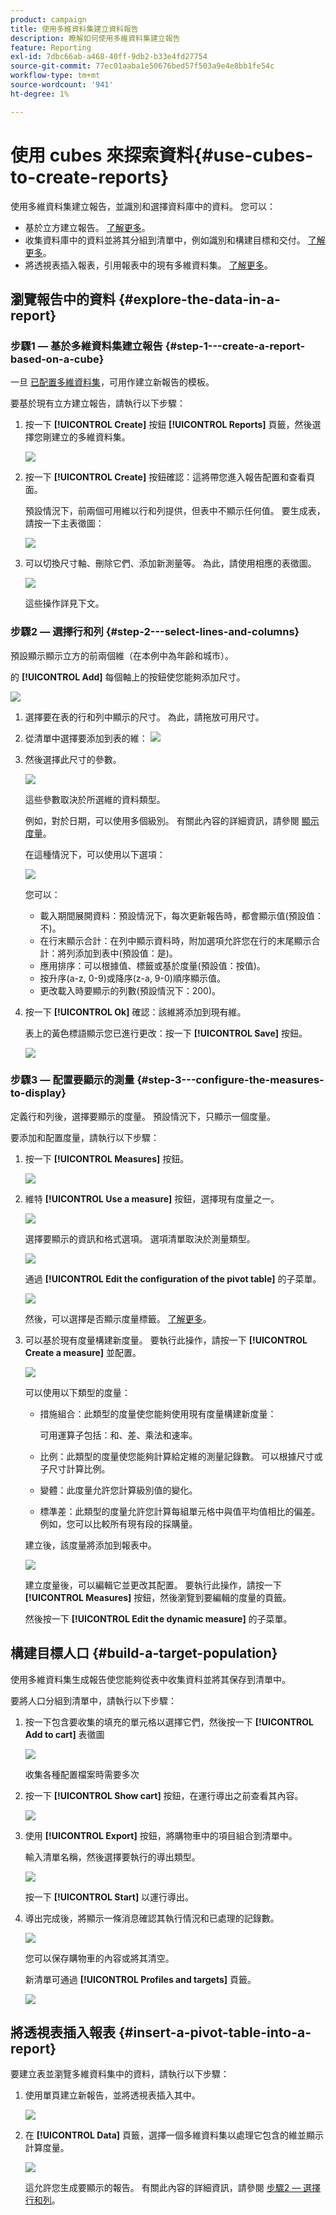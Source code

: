 ```yaml
---
product: campaign
title: 使用多維資料集建立資料報告
description: 瞭解如何使用多維資料集建立報告
feature: Reporting
exl-id: 7dbc66ab-a468-40ff-9db2-b33e4fd27754
source-git-commit: 77ec01aaba1e50676bed57f503a9e4e8bb1fe54c
workflow-type: tm+mt
source-wordcount: '941'
ht-degree: 1%

---
```


# 使用 cubes 來探索資料{#use-cubes-to-create-reports}

使用多維資料集建立報告，並識別和選擇資料庫中的資料。 您可以：

* 基於立方建立報告。 [了解更多](#explore-the-data-in-a-report)。
* 收集資料庫中的資料並將其分組到清單中，例如識別和構建目標和交付。 [了解更多](#build-a-target-population)。
* 將透視表插入報表，引用報表中的現有多維資料集。 [了解更多](#insert-a-pivot-table-into-a-report)。

## 瀏覽報告中的資料 {#explore-the-data-in-a-report}

### 步驟1 — 基於多維資料集建立報告 {#step-1---create-a-report-based-on-a-cube}

一旦 [已配置多維資料集](cube-indicators.md)，可用作建立新報告的模板。

要基於現有立方建立報告，請執行以下步驟：

1. 按一下 **[!UICONTROL Create]** 按鈕 **[!UICONTROL Reports]** 頁籤，然後選擇您剛建立的多維資料集。

   ![](assets/new-report-based-on-cube.png)

1. 按一下 **[!UICONTROL Create]** 按鈕確認：這將帶您進入報告配置和查看頁面。

   預設情況下，前兩個可用維以行和列提供，但表中不顯示任何值。 要生成表，請按一下主表徵圖：

   ![](assets/cube-report-config.png)

1. 可以切換尺寸軸、刪除它們、添加新測量等。 為此，請使用相應的表徵圖。

   ![](assets/cube-switch-axis.png)

   這些操作詳見下文。

### 步驟2 — 選擇行和列 {#step-2---select-lines-and-columns}

預設顯示顯示立方的前兩個維（在本例中為年齡和城市）。

的 **[!UICONTROL Add]** 每個軸上的按鈕使您能夠添加尺寸。

![](assets/cube-switch.png)

1. 選擇要在表的行和列中顯示的尺寸。 為此，請拖放可用尺寸。
1. 從清單中選擇要添加到表的維：
   ![](assets/cube-select-dimension.png)

1. 然後選擇此尺寸的參數。

   ![](assets/cube-dimension-param.png)

   這些參數取決於所選維的資料類型。

   例如，對於日期，可以使用多個級別。 有關此內容的詳細資訊，請參閱 [顯示度量](customize-cubes.md#display-measures)。

   在這種情況下，可以使用以下選項：

   ![](assets/cube-config.png)

   您可以：

   * 載入期間展開資料：預設情況下，每次更新報告時，都會顯示值(預設值：不)。
   * 在行末顯示合計：在列中顯示資料時，附加選項允許您在行的末尾顯示合計：將列添加到表中(預設值：是)。
   * 應用排序：可以根據值、標籤或基於度量(預設值：按值)。
   * 按升序(a-z, 0-9)或降序(z-a, 9-0)順序顯示值。
   * 更改載入時要顯示的列數(預設情況下：200)。

1. 按一下 **[!UICONTROL Ok]** 確認：該維將添加到現有維。

   表上的黃色標語顯示您已進行更改：按一下 **[!UICONTROL Save]** 按鈕。

   ![](assets/cube-in-report.png)

### 步驟3 — 配置要顯示的測量 {#step-3---configure-the-measures-to-display}

定義行和列後，選擇要顯示的度量。 預設情況下，只顯示一個度量。

要添加和配置度量，請執行以下步驟：

1. 按一下 **[!UICONTROL Measures]** 按鈕。

   ![](assets/cube-measure-button.png)

1. 維特 **[!UICONTROL Use a measure]** 按鈕，選擇現有度量之一。

   ![](assets/cube-add-measure.png)

   選擇要顯示的資訊和格式選項。 選項清單取決於測量類型。

   ![](assets/cube-measure-options.png)

   通過 **[!UICONTROL Edit the configuration of the pivot table]** 的子菜單。

   ![](assets/cube-pivot-table-config.png)

   然後，可以選擇是否顯示度量標籤。 [了解更多](customize-cubes.md#configure-the-display)。

1. 可以基於現有度量構建新度量。 要執行此操作，請按一下 **[!UICONTROL Create a measure]** 並配置。

   ![](assets/cube-create-new-measure.png)

   可以使用以下類型的度量：

   * 措施組合：此類型的度量使您能夠使用現有度量構建新度量：

      可用運算子包括：和、差、乘法和速率。

   * 比例：此類型的度量使您能夠計算給定維的測量記錄數。 可以根據尺寸或子尺寸計算比例。
   * 變體：此度量允許您計算級別值的變化。
   * 標準差：此類型的度量允許您計算每組單元格中與值平均值相比的偏差。 例如，您可以比較所有現有段的採購量。

   建立後，該度量將添加到報表中。

   ![](assets/cube-display-new-measure.png)

   建立度量後，可以編輯它並更改其配置。 要執行此操作，請按一下 **[!UICONTROL Measures]** 按鈕，然後瀏覽到要編輯的度量的頁籤。

   然後按一下 **[!UICONTROL Edit the dynamic measure]** 的子菜單。

## 構建目標人口 {#build-a-target-population}

使用多維資料集生成報告使您能夠從表中收集資料並將其保存到清單中。

要將人口分組到清單中，請執行以下步驟：

1. 按一下包含要收集的填充的單元格以選擇它們，然後按一下 **[!UICONTROL Add to cart]** 表徵圖

   ![](assets/cube-add-to-cart.png)

   收集各種配置檔案時需要多次

1. 按一下 **[!UICONTROL Show cart]** 按鈕，在運行導出之前查看其內容。

   ![](assets/cube-show-cart.png)

1. 使用 **[!UICONTROL Export]** 按鈕，將購物車中的項目組合到清單中。

   輸入清單名稱，然後選擇要執行的導出類型。

   ![](assets/cube-export-report.png)

   按一下 **[!UICONTROL Start]** 以運行導出。

1. 導出完成後，將顯示一條消息確認其執行情況和已處理的記錄數。

   ![](assets/cube-export-confirm.png)

   您可以保存購物車的內容或將其清空。

   新清單可通過 **[!UICONTROL Profiles and targets]** 頁籤。

   ![](assets/cube-list-available.png)

## 將透視表插入報表 {#insert-a-pivot-table-into-a-report}

要建立表並瀏覽多維資料集中的資料，請執行以下步驟：

1. 使用單頁建立新報告，並將透視表插入其中。

   ![](assets/cube-insert-in-report.png)

1. 在 **[!UICONTROL Data]** 頁籤，選擇一個多維資料集以處理它包含的維並顯示計算度量。

   ![](assets/cube-selected-in-report.png)

   這允許您生成要顯示的報告。 有關此內容的詳細資訊，請參閱 [步驟2 — 選擇行和列](#step-2---select-lines-and-columns)。
